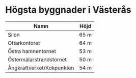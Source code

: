 # Högsta byggnader i Västerås


| Namn | Höjd |
| ----- | ---- |
| Silon | 65 m |
| Ottarkontoret | 64 m |
| Östra hamnentornet | 53 m |
| Östermälarstrandstornet | 50 m|
| Ångkraftverket/Kokpunkten | 54 m |
